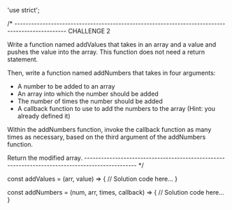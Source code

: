 'use strict';

/* ------------------------------------------------------------------------------------------------
CHALLENGE 2

Write a function named addValues that takes in an array and a value and pushes the value into the array. This function does not need a return statement.

Then, write a function named addNumbers that takes in four arguments:
  - A number to be added to an array
  - An array into which the number should be added
  - The number of times the number should be added
  - A callback function to use to add the numbers to the array (Hint: you already defined it)

Within the addNumbers function, invoke the callback function as many times as necessary, based on the third argument of the addNumbers function.

Return the modified array.
------------------------------------------------------------------------------------------------ */

const addValues = (arr, value) => {
  // Solution code here...
}

const addNumbers = (num, arr, times, callback) => {
  // Solution code here...
}